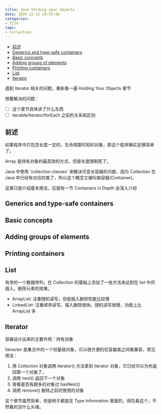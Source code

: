```yaml
---
title: Java holding your objects
date: 2020-12-22 19:55:40
categories:
- TIJ4
tags:
- collection
---
```


- [前述](#前述)
- [Generics and type-safe containers](#generics-and-type-safe-containers)
- [Basic concepts](#basic-concepts)
- [Adding groups of elements](#adding-groups-of-elements)
- [Printing containers](#printing-containers)
- [List](#list)
- [Iterator](#iterator)

遇到 Iterator 相关的问题，重新看一遍 Holding Your Objects 章节

想要解决的问题：

- [ ] 这个章节具体讲了什么东西
- [ ] iterable/iterator/forEach 之前的关系和区别

## 前述

如果程序中只包含长度一定的，生命周期可知的对象，那这个程序确实足够简单了。

Array 是持有对象的最高效的方式，但是长度限制死了。

Java 中使用 'collection classes' 来解决可变长容器的问题，因为 Collection 在 Java 中已经有对应的类了，所以这个概念又被叫做容器(Container)。

这章只是介绍基本用法，后面有一节 Containers in Depth 会深入介绍

## Generics and type-safe containers

## Basic concepts

## Adding groups of elements

## Printing containers

## List

有序的一个数据序列，在 Collection 的基础上添加了一些方法来达到在 list 中间插入，删除元素的效果。

* ArrayList: 注重随机读写，但是插入删除性能比较慢
* LinkedList: 注重顺序读写，插入删除很快，随机读写很慢，功能上比 ArrayList 多

## Iterator

容器设计出来的主要作用：持有对象

Iteractor 是集合中的一个轻量级对象，可以很方便的在容器类之间做兼容，常见用法：

1. 用 Collection 对象调用 iterator() 方法拿到 Iterator 对象，它已经可以为你返回第一个对象了。
2. 调用 next() 返回下一个对象
3. 查看是否有跟多的对象过 hasNext()
4. 调用 remove() 删除之前的使用的对象

这个章节虽然简单，但是例子都是在 Type Information 里面的，得先看这个，不然看的没什么头绪。